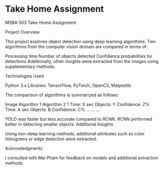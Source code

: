 # Take Home Assignment

MSBA 503 Take-Home Assignment

Project Overview

This project explores object detection using deep learning algorithms. Two algorithms from the computer vision domain are compared in terms of:

Processing time
Number of objects detected
Confidence probabilities for detections
Additionally, other insights were extracted from the images using supplementary methods.

Technologies Used

Python 3.x
Libraries: TensorFlow, PyTorch, OpenCV, Matplotlib

The comparison of algorithms is summarized as follows:

Image	Algorithm 1	Algorithm 2
1	Time: X sec
Objects: Y
Confidence: Z%	Time: A sec
Objects: B
Confidence: C%
...	...	...

YOLO was faster but less accurate compared to RCNN.
RCNN performed better in detecting smaller objects.
Additional Insights

Using non-deep learning methods, additional attributes such as color histograms or edge detection were extracted.

Acknowledgments

I consulted with Mai Pham for feedback on models and additional extraction methods
